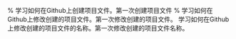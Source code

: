 % 学习如何在Github上创建项目文件。第一次创建项目文件
% 学习如何在Github上修改创建的项目文件。第一次修改创建的项目文件。
学习如何在Github上修改创建的项目文件的名称。第一次修改创建的项目文件名称。
